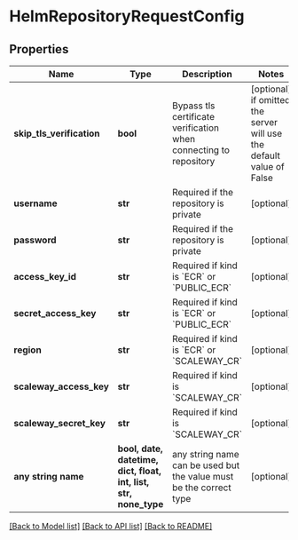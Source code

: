 # HelmRepositoryRequestConfig


## Properties
Name | Type | Description | Notes
------------ | ------------- | ------------- | -------------
**skip_tls_verification** | **bool** | Bypass tls certificate verification when connecting to repository | [optional]  if omitted the server will use the default value of False
**username** | **str** | Required if the repository is private | [optional] 
**password** | **str** | Required if the repository is private | [optional] 
**access_key_id** | **str** | Required if kind is &#x60;ECR&#x60; or &#x60;PUBLIC_ECR&#x60; | [optional] 
**secret_access_key** | **str** | Required if kind is &#x60;ECR&#x60; or &#x60;PUBLIC_ECR&#x60; | [optional] 
**region** | **str** | Required if kind is &#x60;ECR&#x60; or &#x60;SCALEWAY_CR&#x60; | [optional] 
**scaleway_access_key** | **str** | Required if kind is &#x60;SCALEWAY_CR&#x60; | [optional] 
**scaleway_secret_key** | **str** | Required if kind is &#x60;SCALEWAY_CR&#x60; | [optional] 
**any string name** | **bool, date, datetime, dict, float, int, list, str, none_type** | any string name can be used but the value must be the correct type | [optional]

[[Back to Model list]](../README.md#documentation-for-models) [[Back to API list]](../README.md#documentation-for-api-endpoints) [[Back to README]](../README.md)


